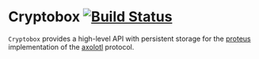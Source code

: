 # Cryptobox [![Build Status](https://travis-ci.org/romanb/cryptobox.svg?branch=develop)](https://travis-ci.org/romanb/cryptobox)

`Cryptobox` provides a high-level API with persistent storage for the
[proteus](https://github.com/twittner/proteus) implementation of the
[axolotl](https://github.com/trevp/axolotl/wiki) protocol.
